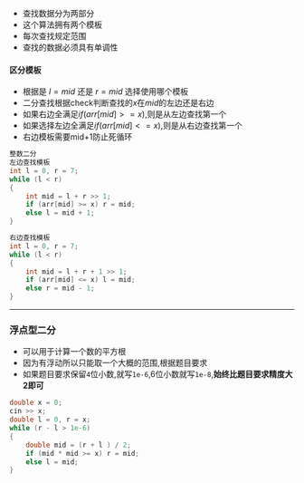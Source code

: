 - 查找数据分为两部分
- 这个算法拥有两个模板
- 每次查找规定范围
- 查找的数据必须具有单调性

#### 区分模板
- 根据是 $l=mid$ 还是 $r=mid$ 选择使用哪个模板
- 二分查找根据check判断查找的$x$在$mid$的左边还是右边
- 如果右边全满足$if (arr[mid] >= x)$,则是从左边查找第一个
- 如果选择左边全满足$if (arr[mid] <= x)$,则是从右边查找第一个
- 右边模板需要mid+1防止死循环
```c++
整数二分
左边查找模板
int l = 0, r = 7;
while (l < r)
{
    int mid = l + r >> 1;
    if (arr[mid] >= x) r = mid;
    else l = mid + 1;
}

右边查找模板
int l = 0, r = 7;
while (l < r)
{
    int mid = l + r + 1 >> 1;
    if (arr[mid] <= x) l = mid;
    else r = mid - 1;
}
```
---
### 浮点型二分
- 可以用于计算一个数的平方根
- 因为有浮动所以只能取一个大概的范围,根据题目要求
- 如果题目要求保留`4`位小数,就写`1e-6`,6位小数就写`1e-8`,**始终比题目要求精度大2即可**
```c++
double x = 0;
cin >> x;
double l = 0, r = x;
while (r - l > 1e-6)
{
    double mid = (r + l ) / 2;
    if (mid * mid >= x) r = mid;
    else l = mid;
}
```